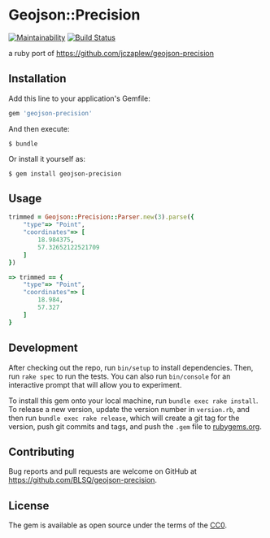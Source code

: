 # Geojson::Precision

[![Maintainability](https://api.codeclimate.com/v1/badges/4ed77cd1bf0278c6d934/maintainability)](https://codeclimate.com/github/BLSQ/geojson-precision/maintainability) [![Build Status](https://travis-ci.org/BLSQ/geojson-precision.svg?branch=master)](https://travis-ci.org/BLSQ/geojson-precision)

a ruby port of https://github.com/jczaplew/geojson-precision

## Installation

Add this line to your application's Gemfile:

```ruby
gem 'geojson-precision'
```

And then execute:

    $ bundle

Or install it yourself as:

    $ gem install geojson-precision

## Usage

```ruby
trimmed = Geojson::Precision::Parser.new(3).parse({
    "type"=> "Point",
    "coordinates"=> [
        18.984375,
        57.32652122521709
    ]
})

=> trimmed == {
    "type"=> "Point",
    "coordinates"=> [
        18.984,
        57.327
    ]
}
```

## Development

After checking out the repo, run `bin/setup` to install dependencies. Then, run `rake spec` to run the tests. You can also run `bin/console` for an interactive prompt that will allow you to experiment.

To install this gem onto your local machine, run `bundle exec rake install`. To release a new version, update the version number in `version.rb`, and then run `bundle exec rake release`, which will create a git tag for the version, push git commits and tags, and push the `.gem` file to [rubygems.org](https://rubygems.org).

## Contributing

Bug reports and pull requests are welcome on GitHub at https://github.com/BLSQ/geojson-precision.


## License

The gem is available as open source under the terms of the [CC0](LICENSE.txt).

